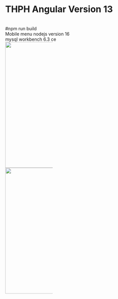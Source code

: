 <h1>THPH Angular Version 13</h1> 
<br>
#npm run build
<br>
Mobile menu nodejs version 16
</br>
mysql workbench 6.3 ce <br>

<div style="width:100%">
    <div style="width:30%">
        <img src="images/Screenshot_1.png" width="400" class="img-responsive" alt="">
    </div>
    <div style="width:30%">
        <img src="images/Screenshot_2.png" width="400" class="img-responsive" alt="">
    </div>
</div>